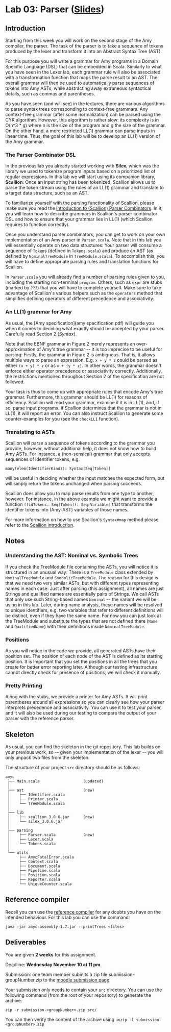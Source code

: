 # Lab 03: Parser ([Slides](slides/lab03.pdf))

## Introduction

Starting from this week you will work on the second stage of the Amy
compiler, the parser. The task of the parser is to take a sequence of
tokens produced by the lexer and transform it into an Abstract Syntax
Tree (AST).

For this purpose you will write a grammar for Amy programs in a Domain
Specific Language (DSL) that can be embedded in Scala. Similarly to what
you have seen in the Lexer lab, each grammar rule will also be
associated with a transformation function that maps the parse result to
an AST. The overall grammar will then be used to automatically parse
sequences of tokens into Amy ASTs, while abstracting away extraneous
syntactical details, such as commas and parentheses.

As you have seen (and will see) in the lectures, there are various
algorithms to parse syntax trees corresponding to context-free grammars.
Any context-free grammar (after some normalization) can be parsed using
the CYK algorithm. However, this algorithm is rather slow: its
complexity is in O(n\^3 \* g) where n is the size of the program and g
the size of the grammar. On the other hand, a more restricted LL(1)
grammar can parse inputs in linear time. Thus, the goal of this lab will
be to develop an LL(1) version of the Amy grammar.

### The Parser Combinator DSL

In the previous lab you already started working with **Silex**, which
was the library we used to tokenize program inputs based on a
prioritized list of regular expressions. In this lab we will start using
its companion library, **Scallion**: Once an input string has been
tokenized, Scallion allows us to parse the token stream using the rules
of an LL(1) grammar and translate to a target data structure, such as an
AST.

To familiarize yourself with the parsing functionality of Scallion,
please make sure you read the [Introduction to (Scallion) Parser
Combinators](labs03_material/scallion.md). In it, you will learn how to describe grammars
in Scallion\'s parser combinator DSL and how to ensure that your grammar
lies in LL(1) (which Scallion requires to function correctly).

Once you understand parser combinators, you can get to work on your own
implementation of an Amy parser in `Parser.scala`. Note that in this lab
you will essentially operate on two data structures: Your parser will
consume a sequence of `Token`s (defined in `Tokens.scala`) and produce
an AST (as defined by `NominalTreeModule` in `TreeModule.scala`). To
accomplish this, you will have to define appropriate parsing rules and
translation functions for Scallion.

In `Parser.scala` you will already find a number of parsing rules given
to you, including the starting non-terminal `program`. Others, such as
`expr` are stubs (marked by `???`) that you will have to complete
yourself. Make sure to take advantage of Scallion\'s various helpers
such as the `operators` method that simplifies defining operators of
different precedence and associativity.

### An LL(1) grammar for Amy

As usual, the [Amy specification](amy specification.pdf) will guide you when
it comes to deciding what exactly should be accepted by your parser.
Carefully read Section 2 (*Syntax*).

Note that the EBNF grammar in Figure 2 merely represents an
over-approximation of Amy\'s true grammar \-- it is too imprecise to be
useful for parsing: Firstly, the grammar in Figure 2 is ambiguous. That
is, it allows multiple ways to parse an expression. E.g. `x + y * z`
could be parsed as either `(x + y) * z` or as `x + (y * z)`. In other
words, the grammar doesn\'t enforce either operator precedence or
associativity correctly. Additionally, the restrictions mentioned
throughout Section 2 of the specification are not followed.

Your task is thus to come up with appropriate rules that encode Amy\'s
true grammar. Furthermore, this grammar should be LL(1) for reasons of
efficiency. Scallion will read your grammar, examine if it is in LL(1),
and, if so, parse input programs. If Scallion determines that the
grammar is not in LL(1), it will report an error. You can also instruct
Scallion to generate some counter-examples for you (see the `checkLL1`
function).

### Translating to ASTs

Scallion will parse a sequence of tokens according to the grammar you
provide, however, without additional help, it does not know how to build
Amy ASTs. For instance, a (non-sensical) grammar that only accepts
sequences of identifier tokens, e.g.

    many(elem(IdentifierKind)): Syntax[Seq[Token]]

will be useful in deciding whether the input matches the expected form,
but will simply return the tokens unchanged when parsing succeeds.

Scallion does allow you to map parse results from one type to another,
however. For instance, in the above example we might want to provide a
function `f(idTokens: Seq[Token]): Seq[Variable]` that transforms the
identifier tokens into (Amy-AST) variables of those names.

For more information on how to use Scallion\'s `Syntax#map` method
please refer to the [Scallion introduction](labs03_material/scallion.md).

## Notes

### Understanding the AST: Nominal vs. Symbolic Trees

If you check the TreeModule file containing the ASTs, you will notice it
is structured in an unusual way: There is a `TreeModule` class extended
by `NominalTreeModule` and `SymbolicTreeModule`. The reason for this
design is that we need two very similar ASTs, but with different types
representing names in each case: Just after parsing (this assignment),
all names are just Strings and qualified names are essentially pairs of
Strings. We call ASTs that only use such String-based names `Nominal`
\-- the variant we will be using in this lab. Later, during name
analysis, these names will be resolved to unique identifiers, e.g. two
variables that refer to different definitions will be distinct, even if
they have the same name. For now you can just look at the TreeModule and
substitute the types that are not defined there (`Name` and
`QualifiedName`) with their definitions inside `NominalTreeModule`.

### Positions

As you will notice in the code we provide, all generated ASTs have their
position set. The position of each node of the AST is defined as its
starting position. It is important that you set the positions in all the
trees that you create for better error reporting later. Although our
testing infrastructure cannot directly check for presence of positions,
we will check it manually.

### Pretty Printing

Along with the stubs, we provide a printer for Amy ASTs. It will print
parentheses around all expressions so you can clearly see how your
parser interprets precedence and associativity. You can use it to test
your parser, and it will also be used during our testing to compare the
output of your parser with the reference parser.

## Skeleton

As usual, you can find the skeleton in the git repository. This lab
builds on your previous work, so \-- given your implementation of the
lexer \-- you will only unpack two files from the skeleton.

The structure of your project `src` directory should be as follows:

    amyc
     ├── Main.scala                   (updated)
     │
     ├── ast                          (new)
     │    ├── Identifier.scala
     │    ├── Printer.scala
     │    └── TreeModule.scala
     │
     ├── lib
     │    ├── scallion_3.0.6.jar      (new)
     │    └── silex_3.0.6.jar
     │
     ├── parsing
     │    ├── Parser.scala            (new)
     │    ├── Lexer.scala
     │    └── Tokens.scala
     │
     └── utils
          ├── AmycFatalError.scala
          ├── Context.scala
          ├── Document.scala
          ├── Pipeline.scala
          ├── Position.scala
          ├── Reporter.scala
          └── UniqueCounter.scala

## Reference compiler

Recall you can use the [reference compiler](amy_reference_compiler.md) for any doubts you have on the intended behaviour. For this lab you can use the command:

```
java -jar amyc-assembly-1.7.jar --printTrees <files>
```

## Deliverables
You are given **2 weeks** for this assignment.

Deadline: **Wednesday November 10 at 11 pm**.

Submission: one team member submits a zip file submission-groupNumber.zip to the [moodle submission page](https://moodle.epfl.ch/mod/assign/view.php?id=1174431).

Your submission only needs to contain your `src` directory. 
You can use the following command (from the root of your repository) to generate the archive:
```
zip -r submission-<groupNumber>.zip src/
```

You can then verify the content of the archive using `unzip -l submission-<groupNumber>.zip`
